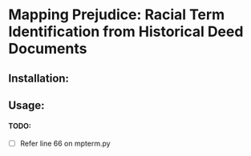 # Mapping Prejudice: Racial Term Identification from Historical Deed Documents

## Installation:

## Usage:

#### TODO:
- [ ] Refer line 66 on mpterm.py